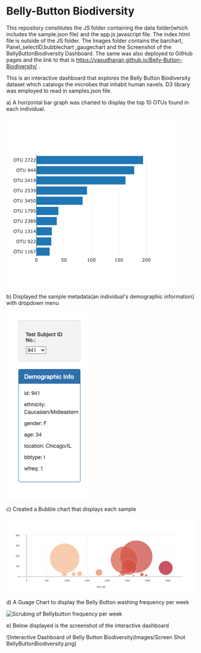 # Belly-Button Biodiversity
This repository constitutes the JS folder containing the data folder(which includes the sample.json file) and the app.js javascript file.
The index.html file is outside of the JS folder. The Images folder contains the barchart, Panel_selectID,bubblechart ,gaugechart  and the 
Screenshot of the BellyButtonBiodiversity Dashboard.
The same was also deployed to GitHub pages and the link to that is https://vasudhanair.github.io/Belly-Button-Biodiversity/ .

This is an interactive dashboard that explores the Belly Button Biodiversity dataset which catalogs the microbes that inhabit human navels.
D3 library was employed to read in samples.json file.

a) A horizontal bar graph was charted to display the top 10 OTUs found in each individual.

![Top 10 OTUs](Images/Barchart.png)

b) Displayed the sample metadata(an individual's demographic information) with dropdown menu

![Demographic Information](Images/Panel_selectID.png)

c) Created a Bubble chart that displays each sample

![Display of each Sample](Images/bubblechart.png)

d) A Guage Chart to display the Belly Button washing frequency per week

![ Scrubing of Bellybutton frequency per week](Images/guagechart.png)

e) Below displayed is the screenshot of the interactive dashboard

![Interactive Dashboard of Belly Button Biodiversity(Images/Screen Shot BellyButtonBiodiversity.png)







